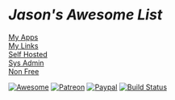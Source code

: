 # ***Jason's Awesome List***  

[My Apps](my-apps.md)  
[My Links](my-links.md)  
[Self Hosted](selfhosted.md)  
[Sys Admin](sysadmin.md)  
[Non Free](non-free.md)  

  

  
  

[![Awesome](https://awesome.re/badge.svg)](https://awesome.re) 
[![Patreon](https://img.shields.io/badge/patreon-donate-orange.svg)](https://www.patreon.com/casjay) 
[![Paypal](https://img.shields.io/badge/Donate-PayPal-green.svg)](https://www.paypal.me/casjaysdev)
[![Build Status](https://travis-ci.org/casjay/awesome.svg?branch=master)](https://travis-ci.org/casjay/awesome)
